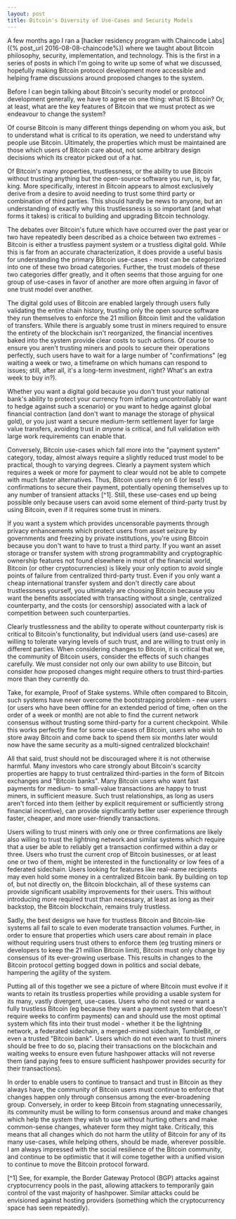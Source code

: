 ```yaml
---
layout: post
title: Bitcoin's Diversity of Use-Cases and Security Models
---
```


A few months ago I ran a [hacker residency program with Chaincode Labs]({% post_url 2016-08-08-chaincode%}) where we taught about Bitcoin philosophy, security, implementation, and technology. This is the first in a series of posts in which I'm going to write up some of what we discussed, hopefully making Bitcoin protocol development more accessible and helping frame discussions around proposed changes to the system.

Before I can begin talking about Bitcoin's security model or protocol development generally, we have to agree on one thing: what IS Bitcoin? Or, at least, what are the key features of Bitcoin that we must protect as we endeavour to change the system?

Of course Bitcoin is many different things depending on whom you ask, but to understand what is critical to its operation, we need to understand why people use Bitcoin. Ultimately, the properties which must be maintained are those which users of Bitcoin care about, not some arbitrary design decisions which its creator picked out of a hat.

Of Bitcoin's many properties, trustlessness, or the ability to use Bitcoin without trusting anything but the open-source software you run, is, by far, king. More specifically, interest in Bitcoin appears to almost exclusively derive from a desire to avoid needing to trust some third party or combination of third parties. This should hardly be news to anyone, but an understanding of exactly why this trustlessness is so important (and what forms it takes) is critical to building and upgrading Bitcoin technology.

The debates over Bitcoin's future which have occurred over the past year or two have repeatedly been described as a choice between two extremes - Bitcoin is either a trustless payment system or a trustless digital gold. While this is far from an accurate characterization, it does provide a useful basis for understanding the primary Bitcoin use-cases - most can be categorized into one of these two broad categories. Further, the trust models of these two categories differ greatly, and it often seems that those arguing for one group of use-cases in favor of another are more often arguing in favor of one trust model over another.

The digital gold uses of Bitcoin are enabled largely through users fully validating the entire chain history, trusting only the open source software they run themselves to enforce the 21 million Bitcoin limit and the validation of transfers. While there is arguably some trust in miners required to ensure the entirety of the blockchain isn't reorganized, the financial incentives baked into the system provide clear costs to such actions. Of course to ensure you aren't trusting miners and pools to secure their operations perfectly, such users have to wait for a large number of "confirmations" (eg waiting a week or two, a timeframe on which humans can respond to issues; still, after all, it's a long-term investment, right? What's an extra week to buy in?).

Whether you want a digital gold because you don't trust your national bank's ability to protect your currency from inflating uncontrollably (or want to hedge against such a scenario) or you want to hedge against global financial contraction (and don't want to manage the storage of physical gold), or you just want a secure medium-term settlement layer for large value transfers, avoiding trust in *anyone* is critical, and full validation with large work requirements can enable that.

Conversely, Bitcoin use-cases which fall more into the "payment system" category, today, almost always require a slightly reduced trust model to be practical, though to varying degrees. Clearly a payment system which requires a week or more for payment to clear would not be able to compete with much faster alternatives. Thus, Bitcoin users rely on 6 (or less!) confirmations to secure their payment, potentially opening themselves up to any number of transient attacks [^1]. Still, these use-cases end up being possible only because users can avoid some element of third-party trust by using Bitcoin, even if it requires some trust in miners.

If you want a system which provides uncensorable payments through privacy enhancements which protect users from asset seizure by governments and freezing by private institutions, you're using Bitcoin because you don't want to have to trust a third party. If you want an asset storage or transfer system with strong programmability and cryptographic ownership features not found elsewhere in most of the financial world, Bitcoin (or other cryptocurrencies) is likely your only option to avoid single points of failure from centralized third-party trust. Even if you only want a cheap international transfer system and don't directly care about trustlessness yourself, you ultimately are choosing Bitcoin because you want the benefits associated with transacting without a single, centralized counterparty, and the costs (or censorship) associated with a lack of competition between such counterparties.

Clearly trustlessness and the ability to operate without counterparty risk is critical to Bitcoin's functionality, but individual users (and use-cases) are willing to tolerate varying levels of such trust, and are willing to trust only in different parties. When considering changes to Bitcoin, it is critical that we, the community of Bitcoin users, consider the effects of such changes carefully. We must consider not only our own ability to use Bitcoin, but consider how proposed changes might require others to trust third-parties more than they currently do.

Take, for example, Proof of Stake systems. While often compared to Bitcoin, such systems have never overcome the bootstrapping problem - new users (or users who have been offline for an extended period of time, often on the order of a week or month) are not able to find the current network consensus without trusting some third-party for a current checkpoint. While this works perfectly fine for some use-cases of Bitcoin, users who wish to store away Bitcoin and come back to spend them six months later would now have the same security as a multi-signed centralized blockchain!

All that said, trust should not be discouraged where it is not otherwise harmful. Many investors who care strongly about Bitcoin's scarcity properties are happy to trust centralized third-parties in the form of Bitcoin exchanges and "Bitcoin banks". Many Bitcoin users who want fast payments for medium- to small-value transactions are happy to trust miners, in sufficient measure. Such trust relationships, as long as users aren't forced into them (either by explicit requirement or sufficiently strong financial incentive), can provide significantly better user experience through faster, cheaper, and more user-friendly transactions.

Users willing to trust miners with only one or three confirmations are likely also willing to trust the lightning network and similar systems which require that a user be able to reliably get a transaction confirmed within a day or three. Users who trust the current crop of Bitcoin businesses, or at least one or two of them, might be interested in the functionality or low fees of a federated sidechain. Users looking for features like real-name recipients may even hold some money in a centralized Bitcoin bank. By building on top of, but not directly on, the Bitcoin blockchain, all of these systems can provide significant usability improvements for their users. This without introducing more required trust than necessary, at least as long as their backstop, the Bitcoin blockchain, remains truly trustless.

Sadly, the best designs we have for trustless Bitcoin and Bitcoin-like systems all fail to scale to even moderate transaction volumes. Further, in order to ensure that properties which users care about remain in place without requiring users trust others to enforce them (eg trusting miners or developers to keep the 21 million Bitcoin limit), Bitcoin must only change by consensus of its ever-growing userbase. This results in changes to the Bitcoin protocol getting bogged down in politics and social debate, hampering the agility of the system.

Putting all of this together we see a picture of where Bitcoin must evolve if it wants to retain its trustless properties while providing a usable system for its many, vastly divergent, use-cases. Users who do not need or want a fully trustless Bitcoin (eg because they want a payment system that doesn't require weeks to confirm payments) can and should use the most optimal system which fits into their trust model - whether it be the lightning network, a federated sidechain, a merged-mined sidechain, TumbleBit, or even a trusted "Bitcoin bank". Users which do not even want to trust miners should be free to do so, placing their transactions on the blockchain and waiting weeks to ensure even future hashpower attacks will not reverse them (and paying fees to ensure sufficient hashpower provides security for their transactions).

In order to enable users to continue to transact and trust in Bitcoin as they always have, the community of Bitcoin users must continue to enforce that changes happen only through consensus among the ever-broadening group. Conversely, in order to keep Bitcoin from stagnating unnecessarily, its community must be willing to form consensus around and make changes which help the system they wish to use without hurting others and make common-sense changes, whatever form they might take. Critically, this means that all changes which do not harm the utility of Bitcoin for any of its many use-cases, while helping others, should be made, wherever possible. I am always impressed with the social resilience of the Bitcoin community, and continue to be optimistic that it will come together with a unified vision to continue to move the Bitcoin protocol forward.

[^1] See, for example, the Border Gateway Protocol (BGP) attacks against cryptocurrency pools in the past, allowing attackers to temporarily gain control of the vast majority of hashpower. Similar attacks could be envisioned against hosting providers (something which the cryptocurrency space has seen repeatedly).
